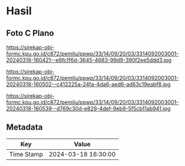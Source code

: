 # Hasil

## Foto C Plano

https://sirekap-obj-formc.kpu.go.id/c872/pemilu/ppwp/33/14/09/20/03/3314092003001-20240318-160421--e6fc1f6d-3645-4683-99d9-390f2ee5ddd3.jpg

https://sirekap-obj-formc.kpu.go.id/c872/pemilu/ppwp/33/14/09/20/03/3314092003001-20240318-160502--c412225a-24fa-4da6-aed6-ad63c19eabf8.jpg

https://sirekap-obj-formc.kpu.go.id/c872/pemilu/ppwp/33/14/09/20/03/3314092003001-20240318-160539--d769c30d-e829-4def-9eb9-5f5cb11ab941.jpg


## Metadata

| Key        | Value               |
| ---------- | ------------------- |
| Time Stamp | 2024-03-18 16:30:00 |



